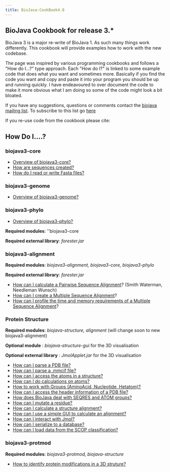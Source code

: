 ```yaml
---
title: BioJava:CookBook4.0
---
```


BioJava Cookbook for release 3.\*
---------------------------------

BioJava 3 is a major re-write of BioJava 1. As such many things work
differently. This cookbook will provide examples how to work with the
new codebase.

The page was inspired by various programming cookbooks and follows a
"How do I...?" type approach. Each "How do I?" is linked to some example
code that does what you want and sometimes more. Basically if you find
the code you want and copy and paste it into your program you should be
up and running quickly. I have endeavoured to over document the code to
make it more obvious what I am doing so some of the code might look a
bit bloated.

If you have any suggestions, questions or comments contact the [biojava
mailing list](mailto:biojava-l@biojava.org). To subscribe to this list
go [here](http://biojava.org/mailman/listinfo/biojava-l)

If you re-use code from the cookbook please cite:

How Do I....?
-------------

### biojava3-core

-   [Overview of
    biojava3-core?](BioJava:CookBook:Core:Overview "wikilink")
-   [How are sequences
    created?](BioJava:CookBook:Core:Sequences "wikilink")
-   [How do I read or write Fasta
    files?](BioJava:CookBook:Core:FastaReadWrite "wikilink")

### biojava3-genome

-   [Overview of
    biojava3-genome?](BioJava:CookBook:genome:Overview "wikilink")

### biojava3-phylo

-   [Overview of
    biojava3-phylo?](BioJava:CookBook:Phylo:Overview "wikilink")

**Required modules**: ''biojava3-core

**Required external library**: *forester.jar*

### biojava3-alignment

**Required modules**: *biojava3-alignment, biojava3-core,
biojava3-phylo*

**Required external library**: *forester.jar*

-   [How can I calculate a Pairwise Sequence
    Alignment](BioJava:CookBook3:PSA "wikilink")? (Smith Waterman,
    Needleman Wunsch)
-   [How can I create a Multiple Sequence
    Alignment](BioJava:CookBook3:MSA "wikilink")?
-   [How can I profile the time and memory requirements of a Multiple
    Sequence Alignment](BioJava:CookBook3:MSAProfiler "wikilink")?

### Protein Structure

**Required modules**: *biojava-structure, alignment* (will change soon
to new biojava3-alignment)

**Optional module** : *biojava-structure-gui* for the 3D visualisation

**Optional external library** : *JmolApplet.jar* for the 3D
visualisation

-   [How can I parse a PDB
    file?](BioJava:CookBook:PDB:read3.0 "wikilink")
-   [How can I parse a .mmcif
    file?](BioJava:CookBook:PDB:mmcif "wikilink")
-   [How can I access the atoms in a
    structure?](BioJava:CookBook:PDB:atoms "wikilink")
-   [How can I do calculations on
    atoms?](BioJava:CookBook:PDB:atomsCalc "wikilink")
-   [How to work with Groups (AminoAcid, Nucleotide,
    Hetatom)?](BioJava:CookBook:PDB:groups "wikilink")
-   [How can I access the header information of a PDB
    file?](BioJava:CookBook:PDB:header "wikilink")
-   [How does BioJava deal with SEQRES and ATOM
    groups?](BioJava:CookBook:PDB:seqres "wikilink")
-   [How can I mutate a
    residue?](BioJava:CookBook:PDB:mutate "wikilink")
-   [How can I calculate a structure
    alignment?](BioJava:CookBook:PDB:align "wikilink")
-   [How can I use a simple GUI to calculate an
    alignment?](BioJava:CookBook:PDB:alignGUI "wikilink")
-   [How can I interact with
    Jmol?](BioJava:CookBook:PDB:Jmol "wikilink")
-   [How can I serialize to a
    database?](BioJava:CookBook:PDB:hibernate "wikilink")
-   [How can I load data from the SCOP
    classification?](BioJava:CookBook:PDB:SCOP "wikilink")

### biojava3-protmod

**Required modules**: *biojava3-protmod, biojava-structure*

-   [How to identify protein modifications in a 3D
    struture?](BioJava:CookBook3:ProtMod "wikilink")

